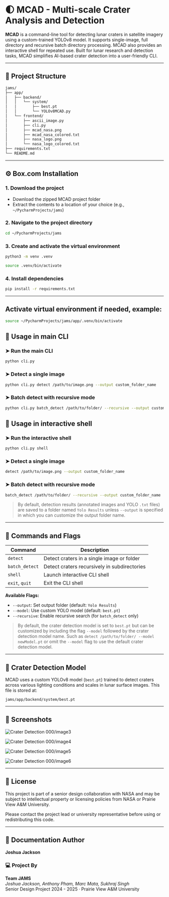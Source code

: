 # 🌓 MCAD - Multi-scale Crater Analysis and Detection

**MCAD** is a command-line tool for detecting lunar craters in satellite imagery using a custom-trained YOLOv8 model. 
It supports single-image, full directory and recursive batch directory processing. MCAD also provides an interactive shell
for repeated use. Built for lunar research and detection tasks, MCAD simplifies AI-based crater detection into a 
user-friendly CLI.

---

## 📁 Project Structure
```bash
jams/
├── app/
│   ├── backend/
│   │   └── system/
│   │       ├── best.pt
│   │       └── YOLOv8MCAD.py
│   └── frontend/
│       ├── ascii_image.py
│       ├── cli.py
│       ├── mcad_nasa.png
│       ├── mcad_nasa_colored.txt
│       ├── nasa_logo.png
│       └── nasa_logo_colored.txt
├── requirements.txt
└── README.md
```

---

## ⚙️ Box.com Installation

### 1. Download the project
- Download the zipped MCAD project folder
- Extract the contents to a location of your choice (e.g., `~/PycharmProjects/jams`)

### 2. Navigate to the project directory
```bash
cd ~/PycharmProjects/jams
```

### 3. Create and activate the virtual environment
```bash
python3 -m venv .venv
````
```bash
source .venv/bin/activate
```

### 4. Install dependencies
```bash
pip install -r requirements.txt
```

---
## Activate virtual environment if needed, example:
```bash
source ~/PycharmProjects/jams/app/.venv/bin/activate
```

## 🚀 Usage in main CLI
### ➤ Run the main CLI
```bash
python cli.py
```

### ➤ Detect a single image
```bash
python cli.py detect /path/to/image.png --output custom_folder_name
```

### ➤ Batch detect with recursive mode
```bash
python cli.py batch_detect /path/to/folder/ --recursive --output custom_folder_name
```
## 🚀 Usage in interactive shell
### ➤ Run the interactive shell
```bash
python cli.py shell
```

### ➤ Detect a single image
```bash
detect /path/to/image.png --output custom_folder_name
```

### ➤ Batch detect with recursive mode
```bash
batch_detect /path/to/folder/ --recursive --output custom_folder_name
```

> By default, detection results (annotated images and YOLO `.txt` files) are 
> saved to a folder named `Yolo Results` unless `--output` is specified in which you 
> can customize the output folder name.

---

## 🧪 Commands and Flags

| Command        | Description                                  |
|----------------|----------------------------------------------|
| `detect`       | Detect craters in a single image or folder   |
| `batch_detect` | Detect craters recursively in subdirectories |
| `shell`        | Launch interactive CLI shell                 |
| `exit`, `quit` | Exit the CLI shell                           |

**Available Flags:**
- `--output`: Set output folder (default: `Yolo Results`)
- `--model`: Use custom YOLO model (default: `best.pt`)
- `--recursive`: Enable recursive search (for `batch_detect` only)

> By default, the crater detection model is set to `best.pt` but can be customized by including the flag `--model` followed by the crater detection model name.
> Such as `detect /path/to/folder/ --model newModel.pt` or omit the `--model` flag to use the default crater detection model.

---

## 🧠 Crater Detection Model

MCAD uses a custom YOLOv8 model (`best.pt`) trained to detect craters across various lighting conditions and scales in lunar surface images. 
This file is stored at:

```
jams/app/backend/system/best.pt
```

---

## 📸 Screenshots

![Crater Detection 000/image3](_Users_joshuajackson_Downloads_mcad_moon_data_000_image_3_visualized.jpg)

![Crater Detection 000/image4](_Users_joshuajackson_Downloads_mcad_moon_data_000_image_4_visualized.jpg)

![Crater Detection 000/image5](_Users_joshuajackson_Downloads_mcad_moon_data_000_image_5_visualized.jpg)

![Crater Detection 000/image6](_Users_joshuajackson_Downloads_mcad_moon_data_000_image_6_visualized.jpg)

---

## 📜 License

This project is part of a senior design collaboration with NASA and may be subject to intellectual property or licensing policies from NASA or Prairie View A&M University.

Please contact the project lead or university representative before using or redistributing this code.

---
## 👤 Documentation Author

**Joshua Jackson**

### 💻 Project By

**Team JAMS**  
*Joshua Jackson, Anthony Pham, Marc Mata, Sukhraj Singh*  
Senior Design Project 2024 - 2025 · Prairie View A&M University




